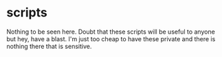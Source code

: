 scripts
=======

Nothing to be seen here. Doubt that these scripts will be useful to anyone but hey, have a blast. 
I'm just too cheap to have these private and there is nothing there that is sensitive. 
